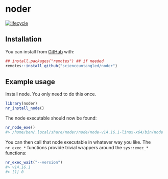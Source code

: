 
<!-- README.md is generated from README.Rmd. Please edit that file -->

# noder

<!-- badges: start -->

[![lifecycle](https://img.shields.io/badge/lifecycle-experimental-orange.svg)](https://www.tidyverse.org/lifecycle/#experimental)
<!-- badges: end -->

## Installation

You can install from [GitHub](https://github.com/scienceuntangled/noder)
with:

``` r
## install.packages("remotes") ## if needed
remotes::install_github("scienceuntangled/noder")
```

## Example usage

Install node. You only need to do this once.

``` r
library(noder)
nr_install_node()
```

The node executable should now be found:

``` r
nr_node_exe()
#> /home/ben/.local/share/noder/node/node-v14.16.1-linux-x64/bin/node
```

You can then call that node executable in whatever way you like. The
`nr_exec_*` functions provide trivial wrappers around the `sys::exec_*`
functions:

``` r
nr_exec_wait("--version")
#> v14.16.1
#> [1] 0
```
